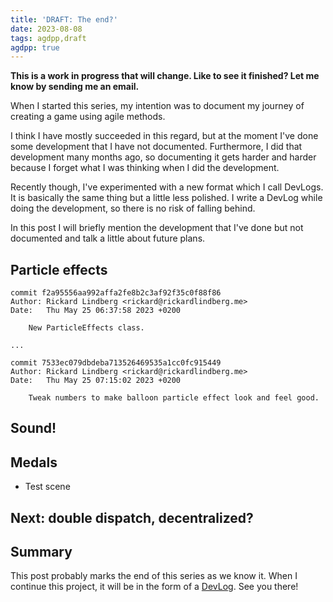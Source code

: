 ```yaml
---
title: 'DRAFT: The end?'
date: 2023-08-08
tags: agdpp,draft
agdpp: true
---
```


**This is a work in progress that will change. Like to see it finished? Let me know by sending me an email.**

When I started this series, my intention was to document my journey of creating
a game using agile methods.

I think I have mostly succeeded in this regard, but at the moment I've done
some development that I have not documented. Furthermore, I did that
development many months ago, so documenting it gets harder and harder because I
forget what I was thinking when I did the development.

Recently though, I've experimented with a new format which I call DevLogs. It
is basically the same thing but a little less polished. I write a DevLog while
doing the development, so there is no risk of falling behind.

In this post I will briefly mention the development that I've done but not
documented and talk a little about future plans.

## Particle effects

    commit f2a95556aa992affa2fe8b2c3af92f35c0f88f86
    Author: Rickard Lindberg <rickard@rickardlindberg.me>
    Date:   Thu May 25 06:37:58 2023 +0200

        New ParticleEffects class.

    ...

    commit 7533ec079dbdeba713526469535a1cc0fc915449
    Author: Rickard Lindberg <rickard@rickardlindberg.me>
    Date:   Thu May 25 07:15:02 2023 +0200

        Tweak numbers to make balloon particle effect look and feel good.

## Sound!

## Medals

* Test scene

## Next: double dispatch, decentralized?

## Summary

This post probably marks the end of this series as we know it.  When I continue
this project, it will be in the form of a [DevLog](/tags/devlog/index.html).
See you there!
